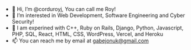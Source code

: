 - 👋 Hi, I’m @corduroyj, You can call me Roy!
- 👀 I’m interested in Web Development, Software Engineering and Cyber Security!
- 🌱 I am experined with C++, Ruby on Rails, Django, Python, Javascript, PHP, SQL, React, HTML, CSS, WordPress, Vercel, and Heroku
- 📫 You can reach me by email at gabejonuk@gmail.com
